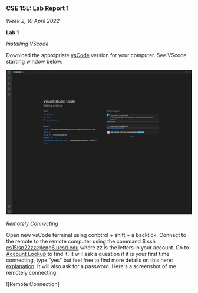 ### CSE 15L: Lab Report 1
*Week 2, 10 April 2022*

**Lab 1**

_Installing VScode_

Download the appropriate [vsCode](https://code.visualstudio.com/) version for your computer. See VScode starting window below:

![VScode Screenshot](https://github.com/nickjrjobe/cse15l-lab-reports/blob/4ce7c2d29af8e7575dfb719dd1296fd6a532a2c1/Images/Screen%20Shot%202022-04-10%20at%201.49.05%20PM.png)

_Remotely Connecting_

Open new vsCode terminal using conbtrol + shift + a backtick. Connect to the remote to the remote computer using the command $ ssh cs15lsp22zz@ieng6.ucsd.edu where zz is the letters in your account. Go to [Account Lookup](https://sdacs.ucsd.edu/~icc/index.php) to find it. It will ask a question if it is your first time connecting, type "yes" but feel free to find more details on this here: [explanation](https://superuser.com/questions/421074/ssh-the-authenticity-of-host-host-cant-be-established/421084#421084). It will also ask for a password. Here's a screenshot of me remotely connecting:

![Remote Connection]
